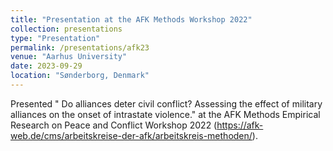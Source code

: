 ```yaml
---
title: "Presentation at the AFK Methods Workshop 2022"
collection: presentations
type: "Presentation"
permalink: /presentations/afk23
venue: "Aarhus University"
date: 2023-09-29
location: "Sønderborg, Denmark"
---
```


Presented " Do alliances deter civil conflict? Assessing the effect of military alliances on the onset of intrastate violence." at the AFK Methods Empirical Research on Peace and Conflict Workshop 2022 (https://afk-web.de/cms/arbeitskreise-der-afk/arbeitskreis-methoden/).
